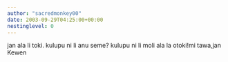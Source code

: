 ```yaml
---
author: "sacredmonkey00"
date: 2003-09-29T04:25:00+00:00
nestinglevel: 0
---
```

jan ala li toki. kulupu ni li anu seme? kulupu ni li moli ala la otoki!mi tawa,jan Kewen